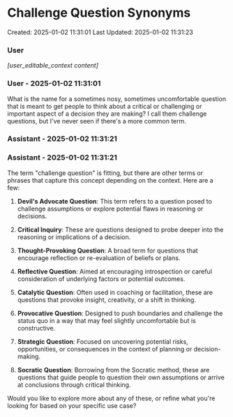 # Challenge Question Synonyms

Created: 2025-01-02 11:31:01
Last Updated: 2025-01-02 11:31:23

### User

*[user_editable_context content]*

### User - 2025-01-02 11:31:01

What is the name for a sometimes nosy, sometimes uncomfortable question that is meant to get people to think about a critical or challenging or important aspect of a decision they are making? I call them challenge questions, but I've never seen if there's a more common term.

### Assistant - 2025-01-02 11:31:21



### Assistant - 2025-01-02 11:31:21

The term "challenge question" is fitting, but there are other terms or phrases that capture this concept depending on the context. Here are a few:

1. **Devil's Advocate Question**: This term refers to a question posed to challenge assumptions or explore potential flaws in reasoning or decisions.

2. **Critical Inquiry**: These are questions designed to probe deeper into the reasoning or implications of a decision.

3. **Thought-Provoking Question**: A broad term for questions that encourage reflection or re-evaluation of beliefs or plans.

4. **Reflective Question**: Aimed at encouraging introspection or careful consideration of underlying factors or potential outcomes.

5. **Catalytic Question**: Often used in coaching or facilitation, these are questions that provoke insight, creativity, or a shift in thinking.

6. **Provocative Question**: Designed to push boundaries and challenge the status quo in a way that may feel slightly uncomfortable but is constructive.

7. **Strategic Question**: Focused on uncovering potential risks, opportunities, or consequences in the context of planning or decision-making.

8. **Socratic Question**: Borrowing from the Socratic method, these are questions that guide people to question their own assumptions or arrive at conclusions through critical thinking.

Would you like to explore more about any of these, or refine what you're looking for based on your specific use case?

